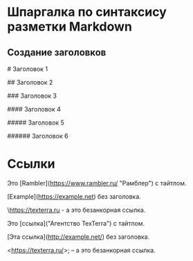 # Шпаргалка по синтаксису разметки Markdown

## Создание заголовков

\# Заголовок 1

\## Заголовок 2

\### Заголовок 3

\#### Заголовок 4

\##### Заголовок 5

\###### Заголовок 6

# Ссылки

Это \[Rambler](https://www.rambler.ru/ "Рамблер") с тайтлом.

\[Example](https://example.net) без заголовка.

\https://texterra.ru - а это безанкорная ссылка.

Это \[ссылка]("Агентство TexTerra") с тайтлом.

\[Эта ссылка](http://example.net/) без заголовка.

\<https://texterra.ru/&gt;; – а это безанкорная ссылка.

